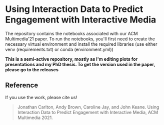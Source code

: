 # Using Interaction Data to Predict Engagement with Interactive Media

The repository contains the notebooks associated with our ACM Multimedia'21 paper. To run the notebooks,
you'll first need to create the necessary virtual environment and install the required libraries (use 
either venv (requirements.txt) or conda (environment.yml))

**This is a semi-active repository, mostly as I'm editing plots for presentations and my PhD thesis. 
To get the version used in the paper, please go to the releases**

## Reference
If you use the work, please cite us!

> Jonathan Carlton, Andy Brown, Caroline Jay, and John Keane. Using Interaction Data to Predict
> Engagement with Interactive Media, ACM Multimedia 2021.
